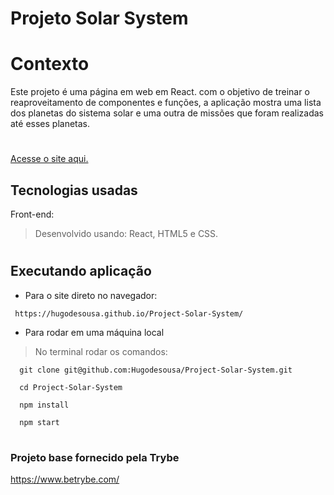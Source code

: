 # Projeto Solar System
 
# Contexto
Este projeto é uma página em web em React. com o objetivo de treinar o reaproveitamento de componentes e funções, a aplicação mostra uma lista dos planetas do sistema solar e uma outra de missões que foram realizadas até esses planetas.
#
[Acesse o site aqui.](https://hugodesousa.github.io/Project-Solar-System/)
 
## Tecnologias usadas


Front-end:
> Desenvolvido usando: React, HTML5 e CSS.



#
## Executando aplicação
 
* Para o site direto no navegador:
 
 ```
  https://hugodesousa.github.io/Project-Solar-System/ 
 ```
* Para rodar em uma máquina local
 

> No terminal rodar os comandos:

 ```
   git clone git@github.com:Hugodesousa/Project-Solar-System.git
 ```
 ```
   cd Project-Solar-System
 ```
 ```
   npm install
 ```
 ```
   npm start
 ```
#
### Projeto base fornecido pela Trybe
https://www.betrybe.com/